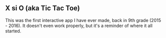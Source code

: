 ## X si O (aka Tic Tac Toe)

This was the first interactive app I have ever made, back in 9th grade (2015 -
2016). It doesn't even work properly, but it's a reminder of where it all
started.
